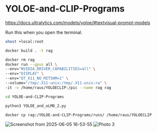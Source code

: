 # YOLOE-and-CLIP-Programs

https://docs.ultralytics.com/models/yoloe/#textvisual-prompt-models

Run this when you open the terminal.
```sh
xhost +local:root
```

```sh
docker build . -t rag
```
```sh
docker rm rag
docker run --gpus all \
--env="NVIDIA_DRIVER_CAPABILITIES=all" \
--env="DISPLAY" \
--env="QT_X11_NO_MITSHM=1" \
--volume="/tmp/.X11-unix:/tmp/.X11-unix:rw" \
-it -v /home/raus/YOLOECLIP:/pic --name rag rag 
```
```sh
cd YOLOE-and-CLIP-Programs
```
```sh
python3 YOLOE_and_oLMO_2.py
```
```sh
docker cp rag:/YOLOE-and-CLIP-Programs/runs/ /home/raus/YOLOECLIP
```
![Screenshot from 2025-06-05 16-53-55](https://github.com/user-attachments/assets/c3debc0e-f874-4467-9952-b0829545132a)
![Photo 3](https://github.com/user-attachments/assets/7c5c6eee-78f8-4379-a9c2-3e8e8ce77676)
